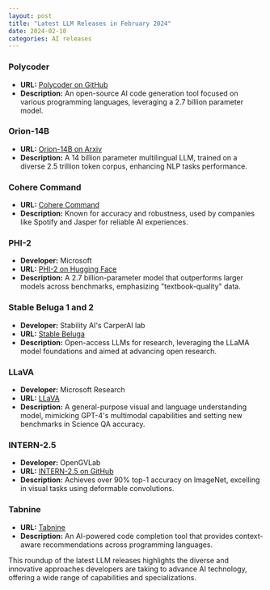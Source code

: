 ```yaml
---
layout: post
title: "Latest LLM Releases in February 2024"
date: 2024-02-10
categories: AI releases
---
```




### Polycoder
- **URL:** [Polycoder on GitHub](https://github.com/xcytxs/Polycoder-Code-LMs)
- **Description:** An open-source AI code generation tool focused on various programming languages, leveraging a 2.7 billion parameter model.

### Orion-14B
- **URL:** [Orion-14B on Arxiv](https://arxiv.org/abs/2401.12246)
- **Description:** A 14 billion parameter multilingual LLM, trained on a diverse 2.5 trillion token corpus, enhancing NLP tasks performance.

### Cohere Command
- **URL:** [Cohere Command](https://cohere.com)
- **Description:** Known for accuracy and robustness, used by companies like Spotify and Jasper for reliable AI experiences.

### PHI-2
- **Developer:** Microsoft
- **URL:** [PHI-2 on Hugging Face](https://huggingface.co/microsoft/phi-2)
- **Description:** A 2.7 billion-parameter model that outperforms larger models across benchmarks, emphasizing "textbook-quality" data.

### Stable Beluga 1 and 2
- **Developer:** Stability AI's CarperAI lab
- **URL:** [Stable Beluga](https://stability.ai/news/stable-beluga-large-instruction-fine-tuned-models)
- **Description:** Open-access LLMs for research, leveraging the LLaMA model foundations and aimed at advancing open research.


### LLaVA
- **Developer:** Microsoft Research
- **URL:** [LLaVA](https://llava-vl.github.io/)
- **Description:** A general-purpose visual and language understanding model, mimicking GPT-4's multimodal capabilities and setting new benchmarks in Science QA accuracy.

### INTERN-2.5
- **Developer:** OpenGVLab
- **URL:** [INTERN-2.5 on GitHub](https://github.com/OpenGVLab/InternImage)
- **Description:** Achieves over 90% top-1 accuracy on ImageNet, excelling in visual tasks using deformable convolutions.


### Tabnine
- **URL:** [Tabnine](https://www.tabnine.com)
- **Description:** An AI-powered code completion tool that provides context-aware recommendations across programming languages.



This roundup of the latest LLM releases highlights the diverse and innovative approaches developers are taking to advance AI technology, offering a wide range of capabilities and specializations.

